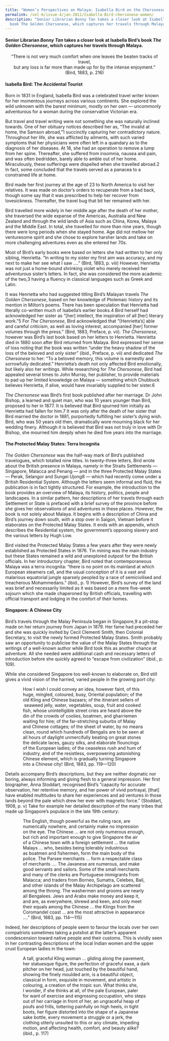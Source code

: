 ```yaml
---
title: "Women’s Perspectives on Malaya: Isabella Bird on the Chersonese"
permalink: /vol-6/issue-4/jan-2011/Isabella-Bird-chersonese-women/
description: "Senior Librarian Bonny Tan takes a closer look at Isabella Bird’s
  book The Golden Chersonese, which captures her travels through Malaya. "
---
```

#### Senior Librarian _Bonny Tan_ takes a closer look at Isabella Bird’s book _The Golden Chersonese_, which captures her travels through Malaya.

<center>“There is not very much comfort when one leaves the beaten tracks of travel,<br> but any loss is far more than made up for by the intense enjoyment.”<br> (Bird, 1883, p. 216)</center>

#### **Isabella Bird: The Accidental Tourist**

Born in 1831 in England, Isabella Bird was a celebrated travel writer known for her momentous journeys across various continents. She explored the wild unknown with the barest minimum, mostly on her own — uncommonly adventurous for a woman during the conservative Victorian era.

But travel and travel writing were not something she was naturally inclined towards. One of her obituary notices described her as, “The invalid at home, the Samson abroad,”1 succinctly capturing her contradictory nature. Throughout her life, she was afflicted by ailments, with such varied symptoms that her physicians were often left in a quandary as to the diagnosis of her diseases. At 18, she had an operation to remove a lump from her spine. Thereafter, she suffered from insomnia, nausea and pain, and was often bedridden, barely able to amble out of her home. Miraculously, these sufferings were dispelled when she travelled abroad.2 In fact, some concluded that the travels served as a panacea to a constrained life
at home.

Bird made her first journey at the age of 23 to North America to visit her relatives. It was made on doctor’s orders to recuperate from a bad back, though some say that it was prescribed to help her recover from lovesickness. Thereafter, the travel bug that bit her remained with her.

Bird travelled more widely in her middle age after the death of her mother, she traversed the wide expanse of the Americas, Australia and New Zealand and through the wild lands of Asia such as China, Korea, Malaya and the Middle East. In total, she travelled for more than nine years, though there were long periods when she stayed home. Age did not mellow her venturesome spirit and she chose to explore harsher lands and take on more challenging adventures even as she entered her 70s.

Most of Bird’s early books were based on letters she had written to her only sibling, Henrietta. “In writing to my sister my first aim was accuracy, and my next to make her see what I saw ….” (Bird, 1883, p. viii) However, Henrietta was not just a home-bound shrinking violet who merely received her adventurous sister’s letters. In fact, she was considered the more academic of the two,3 having a fluency in classical languages such as Greek and Latin.

It was Henrietta who had suggested titling Bird’s Malayan travels *The Golden Chersonese*, based on her knowledge of Ptolemaic history and its mention in Milton’s poems. There has been speculation that Henrietta had literally co-written much of Isabella’s earlier books.4 Bird herself had acknowledged her sister as “\[her\] intellect, the inspiration of all \[her\] literary work.”5 For *The Chersonese*, Bird acknowledged that “\[Henrietta’s\] able and careful criticism, as well as loving interest, accompanied \[her\] former volumes through the press.” (Bird, 1883, Preface, p. vii). *The Chersonese*, however was Bird’s last book based on her letters to Henrietta. Henrietta died in 1880 soon after Bird returned from Malaya. Bird expressed her sense of loss noting that the book was written “under the heavy shadow of the loss of the beloved and only sister” (ibid., Preface, p. vii) and dedicated *The Chersonese* to her: “To a beloved memory, this volume is earnestly and sorrowfully dedicated.” Henrietta’s death not only affected Bird emotionally, but likely also her writings. While researching for *The Chersonese*, Bird had appealed several times to John Murray, her publisher, to provide materials to pad up her limited knowledge on Malaya — something which Chubbuck believes Henrietta, if alive, would have invariably supplied to her sister.6

*The Chersonese* was Bird’s first book published after her marriage. Dr John Bishop, a learned and quiet man, who was 10 years younger than Bird, proposed to her in 1877. It is believed that Bird spurned him initially as Henrietta had fallen for him.7 It was only after the death of her sister that Bird married the doctor in 1881, purportedly fulfilling her sister’s dying wish. Bird, who was 50 years old then, dramatically wore mourning black for her wedding finery. Although it is believed that Bird was not truly in love with Dr Bishop, she mourned him deeply when he died five years into the marriage.

#### **The Protected Malay States: Terra Incognita**

*The Golden Chersonese* was the half-way mark of Bird’s published travelogues, which totalled nine titles. In twenty-three letters, Bird wrote about the British presence in Malaya, namely in the Straits Settlements — Singapore, Malacca and Penang — and in the three Protected Malay States — Perak, Selangor and Sungei Ujong8 — which had recently come under a British Residential System. Although the letters seem informal and fluid, the publication is in fact tightly structured. For example, the introduction to the book provides an overview of Malaya, its history, politics, people and landscapes. In a similar pattern, her descriptions of her travels through each Settlement or State is prefaced with a brief survey of the province before she gives her observations of and adventures in these places. However, the book is not solely about Malaya. It begins with a description of China and Bird’s journey down south, with a stop over in Saigon, Vietnam before it elaborates on the Protected Malay States. It ends with an appendix, which describes the Residential system, the government’s opposing slavery and the various letters by Hugh Low.

Bird visited the Protected Malay States a few years after they were newly established as Protected States in 1876. Tin mining was the main industry but these States remained a wild and unexplored outpost for the British officials. In her introductory chapter, Bird noted that contemporaneous Malaya was a terra incognita: “there is no point on its mainland at which European steamers call, and the usual conception of it is a vast and malarious equatorial jungle sparsely peopled by a race of semicivilised and treacherous Mohammedans.” (ibid., p. 1) However, Bird’s survey of the land was brief and necessarily limited as it was based on a mere five-week sojourn which she made chaperoned by British officials, travelling with official transport and lodging in the comfort of their homes.

#### **Singapore: A Chinese City**

Bird’s travels through the Malay Peninsula began in Singapore,9 a pit-stop made on her return journey from Japan in 1879. Her fame had preceded her and she was quickly invited by Cecil Clementi Smith, then Colonial Secretary, to visit the newly formed Protected Malay States. Smith probably saw an opportunity to publicise the value of the Malay States through the writings of a well-known author while Bird took this as another chance at adventure. All she needed were additional cash and necessary letters of introduction before she quickly agreed to “escape from civilization” (ibid., p. 109).

While she considered Singapore too well-known to elaborate on, Bird still gives a vivid vision of the harried, varied people in the growing port city:

&emsp;&emsp;&emsp;&emsp;How I wish I could convey an idea, however faint, of this<br>&emsp;&emsp;&emsp;&emsp;huge, mingled, coloured, busy, Oriental population; of the<br>&emsp;&emsp;&emsp;&emsp;old Kling and Chinese bazaars; of the itinerant sellers of<br>&emsp;&emsp;&emsp;&emsp; seaweed jelly, water, vegetables, soup, fruit and cooked<br>&emsp;&emsp;&emsp;&emsp;fish, whose unintelligible street cries are heard above the<br>&emsp;&emsp;&emsp;&emsp;din of the crowds of coolies, boatmen, and gharriemen<br>&emsp;&emsp;&emsp;&emsp;waiting for hire; of the far-stretching suburbs of Malay<br>&emsp;&emsp;&emsp;&emsp;and Chinese cottages; of the sheet of water, by no means<br>&emsp;&emsp;&emsp;&emsp;clean, round which hundreds of Bengalis are to be seen at<br>&emsp;&emsp;&emsp;&emsp;all hours of daylight unmercifully beating on great stones<br>&emsp;&emsp;&emsp;&emsp;the delicate laces, gauzy silks, and elaborate flouncings<br> &emsp;&emsp;&emsp;&emsp;of the European ladies; of the ceaseless rush and hum of<br>&emsp;&emsp;&emsp;&emsp;industry, and of the resistless, overpowering astonishing<br>&emsp;&emsp;&emsp;&emsp;Chinese element, which is gradually turning Singapore<br>&emsp;&emsp;&emsp;&emsp;into a Chinese city! (Bird, 1883, pp. 119—120)

Details accompany Bird’s descriptions, but they are neither dogmatic nor boring, always informing and giving flesh to a general impression. Her first biographer, Anna Stoddart, recognised Bird’s “capacity for accurate observation, her retentive memory, and her power of vivid portrayal, \[that\] have enabled multitudes to share her experiences and ad ventures in those lands beyond the pale which drew her ever with magnetic force.” (Stoddart, 1908, p. v) Take for example her detailed description of the many tribes that made up Singapore’s populace in the late 19th century:

&emsp;&emsp;&emsp;&emsp;The English, though powerful as the ruling race, are<br>&emsp;&emsp;&emsp;&emsp;numerically nowhere, and certainly make no impression<br>&emsp;&emsp;&emsp;&emsp;on the eye. The Chinese … are not only numerous enough,<br>&emsp;&emsp;&emsp;&emsp;but rich and important enough to give Singapore the air<br>&emsp;&emsp;&emsp;&emsp;of a Chinese town with a foreign settlement … the native<br>&emsp;&emsp;&emsp;&emsp;Malays … who, besides being tolerably industrious<br>&emsp;&emsp;&emsp;&emsp;as boatmen and fishermen, form the main body of the<br>&emsp;&emsp;&emsp;&emsp;police. The Parsee merchants … form a respectable class<br>&emsp;&emsp;&emsp;&emsp;of merchants …. The Javanese are numerous, and make<br>&emsp;&emsp;&emsp;&emsp;good servants and sailors. Some of the small merchants<br>&emsp;&emsp;&emsp;&emsp;and many of the clerks are Portuguese immigrants from<br>&emsp;&emsp;&emsp;&emsp;Malacca; and traders from Borneo, Sumatra, Celebes, Bali,<br>&emsp;&emsp;&emsp;&emsp;and other islands of the Malay Archipelago are scattered<br>&emsp;&emsp;&emsp;&emsp;among the throng. The washermen and grooms are nearly<br>&emsp;&emsp;&emsp;&emsp;all Bengalees. Jews and Arabs make money and keep it,<br>&emsp;&emsp;&emsp;&emsp;and are, as everywhere, shrewd and keen, and only meet<br>&emsp;&emsp;&emsp;&emsp;their equals among the Chinese … the Klings from the<br>&emsp;&emsp;&emsp;&emsp;Coromandel coast … are the most attractive in appearance<br>&emsp;&emsp;&emsp;&emsp;….” (Bird, 1883, pp. 114—115)

Indeed, her descriptions of people seem to favour the locals over her own compatriots sometimes taking a potshot at the latter’s apparent condescension toward native people and their customs. This is vividly seen in her contrasting descriptions of the local Indian women and the upper crust European ladies in the town:

&emsp;&emsp;&emsp;&emsp;A tall, graceful Kling woman … gliding along the pavement,<br>&emsp;&emsp;&emsp;&emsp;her statuesque figure, the perfection of graceful ease, a dark<br>&emsp;&emsp;&emsp;&emsp;pitcher on her head, just touched by the beautiful hand,<br>&emsp;&emsp;&emsp;&emsp;showing the finely moulded arm, is a beautiful object,<br>&emsp;&emsp;&emsp;&emsp;classical in form, exquisite in movement, and artistic in<br>&emsp;&emsp;&emsp;&emsp;colouring, a creation of the tropic sun. What thinks she,<br>&emsp;&emsp;&emsp;&emsp;I wonder, if she thinks at all, of the pale European, paler<br>&emsp;&emsp;&emsp;&emsp;for want of exercise and engrossing occupation, who steps<br>&emsp;&emsp;&emsp;&emsp;out of her carriage in front of her, an ungraceful heap of<br>&emsp;&emsp;&emsp;&emsp;poufs and frills, tottering painfully on high heels, in tight<br>&emsp;&emsp;&emsp;&emsp;boots, her figure distorted into the shape of a Japanese<br>&emsp;&emsp;&emsp;&emsp;sake bottle, every movement a struggle or a jerk, the<br>&emsp;&emsp;&emsp;&emsp;clothing utterly unsuited to this or any climate, impeding<br>&emsp;&emsp;&emsp;&emsp;motion, and affecting health, comfort, and beauty alike?<br>&emsp;&emsp;&emsp;&emsp;(ibid., p. 117)







